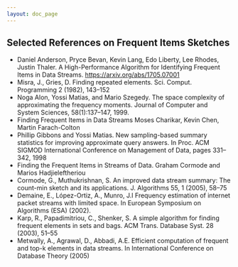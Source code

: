 ```yaml
---
layout: doc_page
---
```

<!--
    Licensed to the Apache Software Foundation (ASF) under one
    or more contributor license agreements.  See the NOTICE file
    distributed with this work for additional information
    regarding copyright ownership.  The ASF licenses this file
    to you under the Apache License, Version 2.0 (the
    "License"); you may not use this file except in compliance
    with the License.  You may obtain a copy of the License at

      http://www.apache.org/licenses/LICENSE-2.0

    Unless required by applicable law or agreed to in writing,
    software distributed under the License is distributed on an
    "AS IS" BASIS, WITHOUT WARRANTIES OR CONDITIONS OF ANY
    KIND, either express or implied.  See the License for the
    specific language governing permissions and limitations
    under the License.
-->
## Selected References on Frequent Items Sketches

* Daniel Anderson, Pryce Bevan, Kevin Lang, Edo Liberty, Lee Rhodes, Justin Thaler. A High-Performance Algorithm for Identifying Frequent Items in Data Streams. https://arxiv.org/abs/1705.07001
* Misra, J., Gries, D. Finding repeated elements. Sci. Comput. Programming 2 (1982), 143–152
* Noga Alon, Yossi Matias, and Mario Szegedy. The space complexity of approximating the frequency moments. Journal of Computer and System Sciences, 58(1):137–147, 1999.
* Finding Frequent Items in Data Streams Moses Charikar, Kevin Chen, Martin Farach-Colton
* Phillip Gibbons and Yossi Matias. New sampling-based summary statistics for improving approximate query answers. In Proc. ACM SIGMOD International Conference on Management of Data, pages 331–342, 1998
* Finding the Frequent Items in Streams of Data. Graham Cormode and Marios Hadjieleftheriou
* Cormode, G., Muthukrishnan, S. An improved data stream summary: The count-min sketch and its applications. J. Algorithms 55, 1 (2005), 58–75
* Demaine, E., López-Ortiz, A., Munro, J.I Frequency estimation of internet packet streams with limited space. In European Symposium on Algorithms (ESA) (2002).
* Karp, R., Papadimitriou, C., Shenker, S. A simple algorithm for finding frequent elements in sets and bags. ACM Trans. Database Syst. 28 (2003), 51–55
* Metwally, A., Agrawal, D., Abbadi, A.E. Efficient computation of frequent and top-k elements in data streams. In International Conference on Database Theory (2005)
